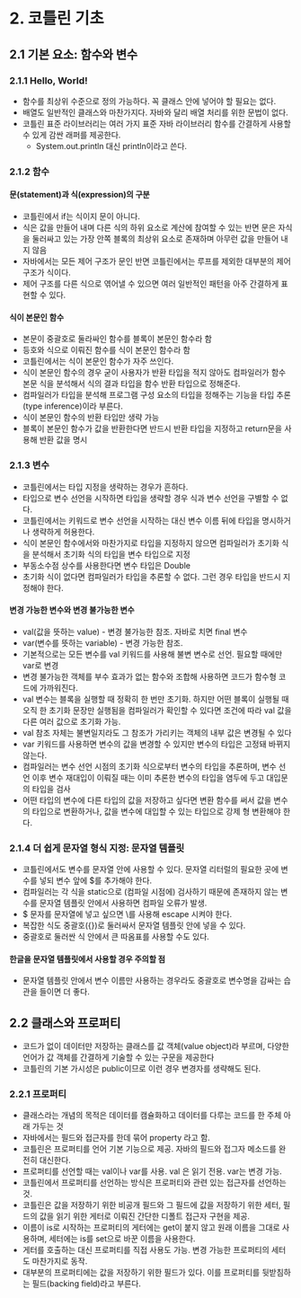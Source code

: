 # 2. 코틀린 기초

## 2.1 기본 요소: 함수와 변수

### 2.1.1 Hello, World!

- 함수를 최상위 수준으로 정의 가능하다. 꼭 클래스 안에 넣어야 할 필요는 없다.
- 배열도 일반적인 클래스와 마찬가지다. 자바와 달리 배열 처리를 위한 문법이 없다.
- 코틀린 표준 라이브러리는 여러 가지 표준 자바 라이브러리 함수를 간결하게 사용할 수 있게 감싼 래퍼를 제공한다.
  - System.out.println 대신 println이라고 쓴다.

### 2.1.2 함수

#### 문(statement)과 식(expression)의 구분
- 코틀린에서 if는 식이지 문이 아니다.
- 식은 값을 만들어 내며 다른 식의 하위 요소로 계산에 참여할 수 있는 반면 문은 자식을 둘러싸고 있는 가장 안쪽 블록의 최상위 요소로 존재하며 아무런 값을 만들어 내지 않음
- 자바에서는 모든 제어 구조가 문인 반면 코틀린에서는 루프를 제외한 대부분의 제어 구조가 식이다.
- 제어 구조를 다른 식으로 엮어낼 수 있으면 여러 일반적인 패턴을 아주 간결하게 표현할 수 있다.

#### 식이 본문인 함수
- 본문이 중괄호로 둘라싸인 함수를 블록이 본문인 함수라 함
- 등호와 식으로 이뤄진 함수를 식이 본문인 함수라 함
- 코틀린에서는 식이 본문인 함수가 자주 쓰인다.
- 식이 본문인 함수의 경우 굳이 사용자가 반환 타입을 적지 않아도 컴파일러가 함수 본문 식을 분석해서 식의 결과 타입을 함수 반환 타입으로 정해준다.
- 컴파일러가 타입을 분석해 프로그램 구성 요소의 타입을 정해주는 기능을 타입 추론(type inference)이라 부른다.
- 식이 본문인 함수의 반환 타입만 생략 가능
- 블록이 본문인 함수가 값을 반환한다면 반드시 반환 타입을 지정하고 return문을 사용해 반환 값을 명시

### 2.1.3 변수
- 코틀린에서는 타입 지정을 생략하는 경우가 흔하다.
- 타입으로 변수 선언을 시작하면 타입을 생략할 경우 식과 변수 선언을 구별할 수 없다.
- 코틀린에서는 키워드로 변수 선언을 시작하는 대신 변수 이름 뒤에 타입을 명시하거나 생략하게 허용한다.
- 식이 본문인 함수에서와 마찬가지로 타입을 지정하지 않으면 컴파일러가 초기화 식을 분석해서 초기화 식의 타입을 변수 타입으로 지정
- 부동소수점 상수를 사용한다면 변수 타입은 Double
- 초기화 식이 없다면 컴파일러가 타입을 추론할 수 없다. 그런 경우 타입을 반드시 지정해야 한다.

#### 변경 가능한 변수와 변경 불가능한 변수
- val(값을 뜻하는 value) - 변경 불가능한 참조. 자바로 치면 final 변수
- var(변수를 뜻하는 variable) - 변경 가능한 참조.
- 기본적으로는 모든 변수를 val 키워드를 사용해 불변 변수로 선언. 필요할 때에만 var로 변경
- 변경 불가능한 객체를 부수 효과가 없는 함수와 조합해 사용하면 코드가 함수형 코드에 가까워진다.
- val 변수는 블록을 실행할 때 정확히 한 번만 초기화. 하지만 어떤 블록이 실행될 때 오직 한 초기화 문장만 실행됨을 컴파일러가 확인할 수 있다면 조건에 따라 val 값을 다른 여러 값으로 초기화 가능.
- val 참조 자체는 불변일지라도 그 참조가 가리키는 객체의 내부 값은 변경될 수 있다
- var 키워드를 사용하면 변수의 값을 변경할 수 있지만 변수의 타입은 고정돼 바뀌지 않는다.
- 컴파일러는 변수 선언 시점의 초기화 식으로부터 변수의 타입을 추론하며, 변수 선언 이후 변수 재대입이 이뤄질 때는 이미 추론한 변수의 타입을 염두에 두고 대입문의 타입을 검사
- 어떤 타입의 변수에 다른 타입의 값을 저장하고 싶다면 변환 함수를 써서 값을 변수의 타입으로 변환하거나, 값을 변수에 대입할 수 있는 타입으로 강제 형 변환해야 한다.

### 2.1.4 더 쉽게 문자열 형식 지정: 문자열 템플릿
- 코틀린에서도 변수를 문자열 안에 사용할 수 있다. 문자열 리터럴의 필요한 곳에 변수를 넣되 변수 앞에 $를 추가해야 한다.
- 컴파일러는 각 식을 static으로 (컴파일 시점에) 검사하기 때문에 존재하지 않는 변수를 문자열 템플릿 안에서 사용하면 컴파일 오류가 발생.
- $ 문자를 문자열에 넣고 싶으면 \를 사용해 escape 시켜야 한다.
- 복잡한 식도 중괄호({})로 둘러싸서 문자열 템플릿 안에 넣을 수 있다.
- 중괄호로 둘러싼 식 안에서 큰 따옴표를 사용할 수도 있다.

#### 한글을 문자열 템플릿에서 사용할 경우 주의할 점
- 문자열 템플릿 안에서 변수 이름만 사용하는 경우라도 중괄호로 변수명을 감싸는 습관을 들이면 더 좋다.

## 2.2 클래스와 프로퍼티
- 코드가 없이 데이터만 저장하는 클래스를 값 객체(value object)라 부르며, 다양한 언어가 값 객체를 간결하게 기술할 수 있는 구문을 제공한다
- 코틀린의 기본 가시성은 public이므로 이런 경우 변경자를 생략해도 된다.

### 2.2.1 프로퍼티
- 클래스라는 개념의 목적은 데이터를 캠슐화하고 데이터를 다루는 코드를 한 주체 아래 가두는 것
- 자바에서는 필드와 접근자를 한데 묶어 property 라고 함.
- 코틀린은 프로퍼티를 언어 기본 기능으로 제공. 자바의 필드와 접그자 메소드를 완전히 대신한다.
- 프로퍼티를 선언할 때는 val이나 var를 사용. val 은 읽기 전용. var는 변경 가능.
- 코틀린에서 프로퍼티를 선언하는 방식은 프로퍼티와 관련 있는 접근자를 선언하는 것.
- 코틀린은 값을 저장하기 위한 비공개 필드와 그 필드에 값을 저장하기 위한 세터, 필드의 값을 읽기 위한 게터로 이뤄진 간단한 디폴트 접근자 구현을 제공.
- 이름이 is로 시작하는 프로퍼티의 게터에는 get이 붙지 않고 원래 이름을 그대로 사용하며, 세터에는 is를 set으로 바꾼 이름을 사용한다.
- 게터를 호출하는 대신 프로퍼티를 직접 사용도 가능. 변경 가능한 프로퍼티의 세터도 마찬가지로 동작.
- 대부분의 프로퍼티에는 값을 저장하기 위한 필드가 있다. 이를 프로퍼티를 뒷받침하는 필드(backing field)라고 부른다.
